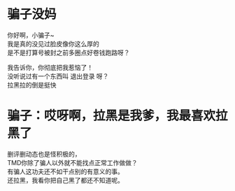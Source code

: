 # 骗子没妈

你好啊，小骗子~<br>
我是真的没见过脸皮像你这么厚的<br>
是不是打算号被封之前多圈点好卷钱跑路呀？<br>

我告诉你，你彻底把我惹恼了！<br>
没听说过有一个东西叫 退出登录 呀？<br>
拉黑拉的倒是挺快<br>

# 骗子：哎呀啊，拉黑是我爹，我最喜欢拉黑了

删评删动态也是怪积极的，<br>
TMD你除了骗人以外就不能找点正常工作做做？<br>
有骗人这功夫还不如干点别的有意义的事。<br>
还拉黑，我看你把自己黑了都还不知道呢。<br>

